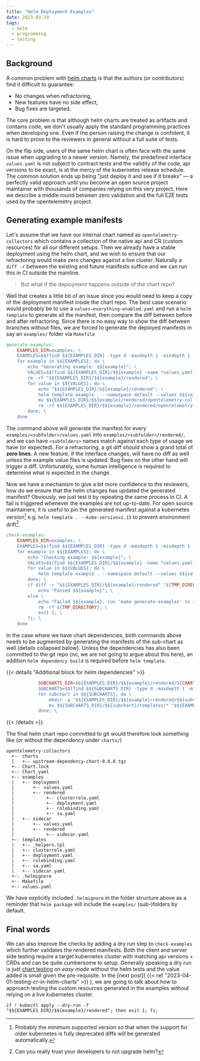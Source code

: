 ```yaml
---
title: "Helm Deployment Examples"
date: 2023-03-29
tags:
  - helm
  - programming
  - testing
---
```


## Background
A common problem with [helm charts](https://helm.sh/docs/topics/charts/)
is that the authors (or contributors) find it difficult to guarantee:
* No changes when refractoring,
* New features have no side effect,
* Bug fixes are targeted.

The core problem is that although helm charts are treated as artifacts and contains code, we don't usually apply
the standard programming practices when developing one. Even if the person raising the change is confident, it is
hard to prove to the reviewers in general without a full suite of tests.  

On the flip side, users of the same helm chart is often face with the same issue when upgrading to a newer version.
Namely, the predefined interface `values.yaml` is not subject to contract tests and the validity of the code,
api versions to be exact, is at the mercy of the kubernetes release schedule. The common solution
ends up being "just deploy it and see if it breaks" &mdash; a perfectly valid approach until you become an
open source project maintainer with thousands of companies relying on this very project.
Here we describe a middle round between zero validation and the full E2E tests used by the opentelemetry project.

## Generating example manifests
Let's assume that we have our internal chart named as `opentelemetry-collectors` which contains a collection of
the native api and CR (custom resources) for all our different setups.  Then we already have a stable deployment
using the helm chart, and we wish to ensure that our refractoring would make zero changes against a live cluster.
Naturally a `diff -r` between the existing and future manifests suffice and we can run this in CI outside the mainline.

> But what if the deployment happens outside of the chart repo?

Well that creates a little bit of an issue since you would need to keep a copy of the deployment manifest
inside the chart repo. The best case scenario would probably be to use a `values-everything-enabled.yaml` and
run a `helm template` to generate all the manifest, then compare the diff between before and after refractoring.
Since there is no easy way to show the diff between branches without files, we are forced to generate the
deployed manifests in say an `examples/` folder via `Makefile`

```makefile
generate-examples:
	EXAMPLES_DIR=examples; \
	EXAMPLES=$$(find $${EXAMPLES_DIR} -type d -maxdepth 1 -mindepth 1 -exec basename \{\} \;); \
	for example in $${EXAMPLES}; do \
	  	echo "Generating example: $${example}"; \
		VALUES=$$(find $${EXAMPLES_DIR}/$${example} -name *values.yaml); \
		rm -rf "$${EXAMPLES_DIR}/$${example}/rendered"; \
		for value in $${VALUES}; do \
			echo "$${EXAMPLES_DIR}/$${example}/rendered"; \
			helm template example . --namespace default --values $${value} --output-dir "$${EXAMPLES_DIR}/$${example}/rendered"; \
			mv $${EXAMPLES_DIR}/$${example}/rendered/opentelemetry-collectors/templates/* "$${EXAMPLES_DIR}/$${example}/rendered"; \
			rm -rf $${EXAMPLES_DIR}/$${example}/rendered/opentelemetry-collectors; \
		done; \
	done
```

The command above will generate the manifest for every `examples/<subfolder>/values.yaml` into
`examples/<subfolder>/rendered/`, and we can have `<subfolders>` names match against each type of usage we have
(or expected). For a refractoring, a git diff *should* show a grand total of **zero lines**. A new feature, if
the interface changes, will have no diff as well unless the example value files is updated. Bug fixes on the other
hand will trigger a diff. Unfortunately, some human intelligence is required to determine what is expected in
the change.

Now we have a mechanism to give a bit more confidence to the reviewers, how do we ensure that the helm changes
has updated the generated manifest? Obviously, we just test it by repeating the same process in CI. A fail is
triggered whenever the examples are not up-to-date. For open source maintainers, it is useful to pin the generated
manifest against a kubernetes version[^1] e.g. `helm template . --kube-version=1.15` to prevent environment
drift[^2].

```makefile
check-examples:
	EXAMPLES_DIR=examples; \
	EXAMPLES=$$(find $${EXAMPLES_DIR} -type d -maxdepth 1 -mindepth 1 -exec basename \{\} \;); \
	for example in $${EXAMPLES}; do \
	  	echo "Checking example: $${example}"; \
		VALUES=$$(find $${EXAMPLES_DIR}/$${example} -name *values.yaml); \
		for value in $${VALUES}; do \
			helm template example . --namespace default --values $${value} --output-dir "${TMP_DIRECTORY}/$${example}"; \
		done; \
		if diff -r "$${EXAMPLES_DIR}/$${example}/rendered" "${TMP_DIRECTORY}/$${example}/opentelemetry-collectors/templates" > /dev/null; then \
			echo "Passed $${example}"; \
		else \
			echo "Failed $${example}. run 'make generate-examples' to re-render the example with the latest $${example}/values.yaml"; \
			rm -rf ${TMP_DIRECTORY}; \
			exit 1; \
		fi; \
	done
```

In the case where we have chart dependencies, both commands above needs to be augmented by generating the manifests
of the sub-chart as well (details collapsed below). Unless the dependencies has also been committed to the git
repo (no, we are not going to argue about this here), an addition `helm dependency build` is required
before `helm template`.

{{< details "Additional block for helm dependencies" >}}
```makefile
			SUBCHARTS_DIR=$${EXAMPLES_DIR}/$${example}/rendered/${CHART_NAME}/charts; \
            SUBCHARTS=$$(find $${SUBCHARTS_DIR} -type d -maxdepth 1 -mindepth 1 -exec basename \{\} \;); \
            for subchart in $${SUBCHARTS}; do \
            	mkdir -p "$${EXAMPLES_DIR}/$${example}/rendered/$${subchart}"; \
            	mv $${SUBCHARTS_DIR}/$${subchart}/templates/* "$${EXAMPLES_DIR}/$${example}/rendered/$${subchart}"; \
            done; \
```
{{< /details >}}

The final helm chart repo committed to git would therefore look something like (or without the dependency
under `charts/`)
```
opentelemetry-collectors
  +-- charts
  |   +-- upstream-dependency-chart-0.0.0.tgz
  +-- Chart.lock
  +-- Chart.yaml
  +-- examples
  |   +-- deployment
  |       +-- values.yaml
  |       +-- rendered
  |            +-- clusterrole.yaml
  |            +-- deployment.yaml
  |            +-- rolebinding.yaml
  |            +-- sa.yaml
  |   +-- sidecar
  |       +-- values.yaml
  |       +-- rendered
  |            +-- sidecar.yaml
  +-- templates
  |   +-- _helpers.tpl
  |   +-- clusterrole.yaml
  |   +-- deployment.yaml
  |   +-- rolebinding.yaml
  |   +-- sa.yaml
  |   +-- sidecar.yaml
  +-- .helmignore
  +-- Makefile
  +-- values.yaml
```

We have explicitly included `.helmignore` in the folder structure above as a reminder that `helm package` will
include the `examples/` (sub-)folders by default. 

## Final words
We can also improve the checks by adding a dry run step to `check-examples` which further validates the rendered
manifests. Both the client and server side testing require a target kubernetes cluster with matching api
versions + CRDs and can be quite cumbersome to setup.  Generally speaking a dry run is just
[chart testing](https://github.com/helm/chart-testing)
on *easy mode* without the helm tests and the value added is small given the pre-requisite.  In the
[next post]( {{< ref "2023-04-01-testing-cr-in-helm-charts" >}} ),
we are going to talk about how to approach testing the custom resources generated in the examples without relying
on a live kubernetes cluster.

```shell
if ! kubectl apply --dry-run -f "$${EXAMPLES_DIR}/$${example}/rendered"; then exit 1; fi; 
```

[^1]: Probably the minimum supported version so that when the support for older kubernetes is fully deprecated
      diffs will be generated automatically.

[^2]: Can you really trust your developers to not upgrade helm?
